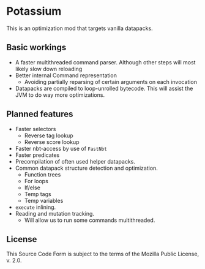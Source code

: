 # Potassium

This is an optimization mod that targets vanilla datapacks.

## Basic workings

* A faster multithreaded command parser. Although other steps will most likely slow down reloading
* Better internal Command representation
    * Avoiding partially reparsing of certain arguments on each invocation
* Datapacks are compiled to loop-unrolled bytecode. This will assist the JVM to do way more optimizations.

## Planned features

* Faster selectors
    * Reverse tag lookup
    * Reverse score lookup
* Faster nbt-access by use of `FastNbt`
* Faster predicates
* Precompilation of often used helper datapacks.
* Common datapack structure detection and optimization.
    * Function trees
    * For loops
    * If/else
    * Temp tags
    * Temp variables
* `execute` inlining.
* Reading and mutation tracking.
    * Will allow us to run some commands multithreaded. 

## License

This Source Code Form is subject to the terms of the Mozilla Public License, v. 2.0.

